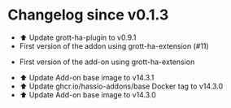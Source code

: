 # Changelog since v0.1.3
- ⬆️ Update grott-ha-plugin to v0.9.1 
- First version of the addon  using grott-ha-extension (#11)

* First version of the add-on using grott-ha-extension 
- ⬆️ Update Add-on base image to v14.3.1 
- ⬆️ Update ghcr.io/hassio-addons/base Docker tag to v14.3.0 
- ⬆️ Update Add-on base image to v14.3.0 
